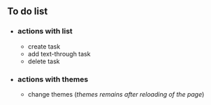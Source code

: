 ## To do list
- ### actions with list
	- create task
	- add text-through task
	- delete task
- ### actions with themes
	- change themes (_themes remains after reloading of the page_)
